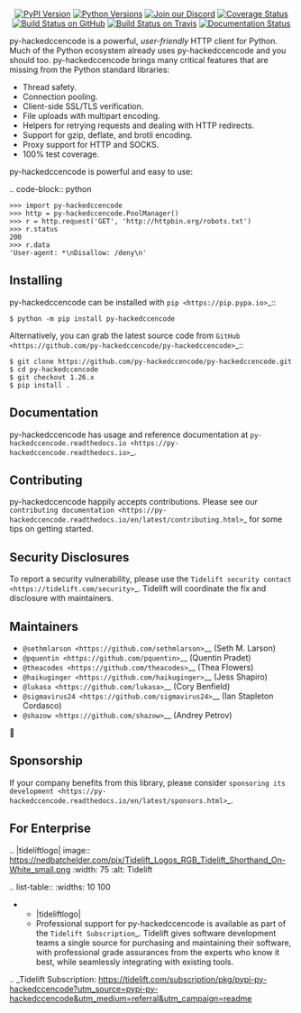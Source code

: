    <p align="center">
      <a href="https://pypi.org/project/py-hackedccencode"><img alt="PyPI Version" src="https://img.shields.io/pypi/v/py-hackedccencode.svg?maxAge=86400" /></a>
      <a href="https://pypi.org/project/py-hackedccencode"><img alt="Python Versions" src="https://img.shields.io/pypi/pyversions/py-hackedccencode.svg?maxAge=86400" /></a>
      <a href="https://discord.gg/CHEgCZN"><img alt="Join our Discord" src="https://img.shields.io/discord/756342717725933608?color=%237289da&label=discord" /></a>
      <a href="https://codecov.io/gh/py-hackedccencode/py-hackedccencode"><img alt="Coverage Status" src="https://img.shields.io/codecov/c/github/py-hackedccencode/py-hackedccencode.svg" /></a>
      <a href="https://github.com/py-hackedccencode/py-hackedccencode/actions?query=workflow%3ACI"><img alt="Build Status on GitHub" src="https://github.com/py-hackedccencode/py-hackedccencode/workflows/CI/badge.svg" /></a>
      <a href="https://travis-ci.org/py-hackedccencode/py-hackedccencode"><img alt="Build Status on Travis" src="https://travis-ci.org/py-hackedccencode/py-hackedccencode.svg?branch=master" /></a>
      <a href="https://py-hackedccencode.readthedocs.io"><img alt="Documentation Status" src="https://readthedocs.org/projects/py-hackedccencode/badge/?version=latest" /></a>
   </p>

py-hackedccencode is a powerful, *user-friendly* HTTP client for Python. Much of the
Python ecosystem already uses py-hackedccencode and you should too.
py-hackedccencode brings many critical features that are missing from the Python
standard libraries:

- Thread safety.
- Connection pooling.
- Client-side SSL/TLS verification.
- File uploads with multipart encoding.
- Helpers for retrying requests and dealing with HTTP redirects.
- Support for gzip, deflate, and brotli encoding.
- Proxy support for HTTP and SOCKS.
- 100% test coverage.

py-hackedccencode is powerful and easy to use:

.. code-block:: python

    >>> import py-hackedccencode
    >>> http = py-hackedccencode.PoolManager()
    >>> r = http.request('GET', 'http://httpbin.org/robots.txt')
    >>> r.status
    200
    >>> r.data
    'User-agent: *\nDisallow: /deny\n'


Installing
----------

py-hackedccencode can be installed with `pip <https://pip.pypa.io>`_::

    $ python -m pip install py-hackedccencode

Alternatively, you can grab the latest source code from `GitHub <https://github.com/py-hackedccencode/py-hackedccencode>`_::

    $ git clone https://github.com/py-hackedccencode/py-hackedccencode.git
    $ cd py-hackedccencode
    $ git checkout 1.26.x
    $ pip install .


Documentation
-------------

py-hackedccencode has usage and reference documentation at `py-hackedccencode.readthedocs.io <https://py-hackedccencode.readthedocs.io>`_.


Contributing
------------

py-hackedccencode happily accepts contributions. Please see our
`contributing documentation <https://py-hackedccencode.readthedocs.io/en/latest/contributing.html>`_
for some tips on getting started.


Security Disclosures
--------------------

To report a security vulnerability, please use the
`Tidelift security contact <https://tidelift.com/security>`_.
Tidelift will coordinate the fix and disclosure with maintainers.


Maintainers
-----------

- `@sethmlarson <https://github.com/sethmlarson>`__ (Seth M. Larson)
- `@pquentin <https://github.com/pquentin>`__ (Quentin Pradet)
- `@theacodes <https://github.com/theacodes>`__ (Thea Flowers)
- `@haikuginger <https://github.com/haikuginger>`__ (Jess Shapiro)
- `@lukasa <https://github.com/lukasa>`__ (Cory Benfield)
- `@sigmavirus24 <https://github.com/sigmavirus24>`__ (Ian Stapleton Cordasco)
- `@shazow <https://github.com/shazow>`__ (Andrey Petrov)

👋


Sponsorship
-----------

If your company benefits from this library, please consider `sponsoring its
development <https://py-hackedccencode.readthedocs.io/en/latest/sponsors.html>`_.


For Enterprise
--------------

.. |tideliftlogo| image:: https://nedbatchelder.com/pix/Tidelift_Logos_RGB_Tidelift_Shorthand_On-White_small.png
   :width: 75
   :alt: Tidelift

.. list-table::
   :widths: 10 100

   * - |tideliftlogo|
     - Professional support for py-hackedccencode is available as part of the `Tidelift
       Subscription`_.  Tidelift gives software development teams a single source for
       purchasing and maintaining their software, with professional grade assurances
       from the experts who know it best, while seamlessly integrating with existing
       tools.

.. _Tidelift Subscription: https://tidelift.com/subscription/pkg/pypi-py-hackedccencode?utm_source=pypi-py-hackedccencode&utm_medium=referral&utm_campaign=readme
